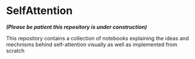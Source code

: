 # SelfAttention

***(Please be patient this repository is under construction)***

This repository contains a collection of notebooks explaining the ideas and mechnisms behind self-attention visually as well as implemented from scratch
